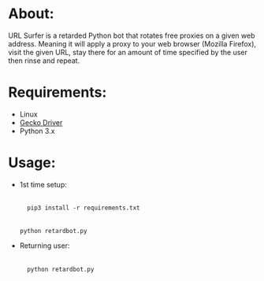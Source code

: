 # About:

URL Surfer is a retarded Python bot that rotates free proxies on a given web address. Meaning it will apply a proxy to your web browser (Mozilla Firefox), visit the given URL, stay there for an amount of time specified by the user then rinse and repeat.

# Requirements:

- Linux
- [Gecko Driver](https://github.com/mozilla/geckodriver/releases/download/v0.26.0/geckodriver-v0.26.0-linux64.tar.gz)
- Python 3.x

# Usage:

- 1st time setup:
  ######
        pip3 install -r requirements.txt
  ######
      python retardbot.py

- Returning user:
  ######
        python retardbot.py
